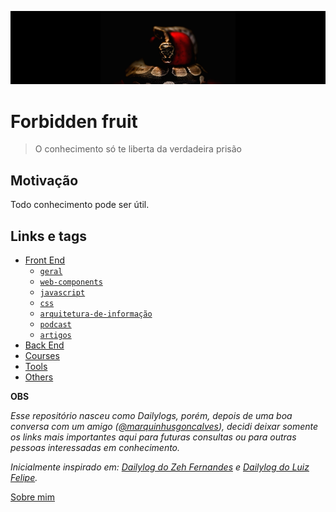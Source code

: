 <p align="center">
  <img src="./img/forbidenfruit.png" style="max-width:100%;"/>
</p>

# Forbidden fruit

> O conhecimento só te liberta da verdadeira prisão

## Motivação

Todo conhecimento pode ser útil.

## Links e tags

  * [Front End](./links/FRONTEND.md)
    * [`geral`](./links/FRONTEND.md#geral)
    * [`web-components`](./links/FRONTEND.md#web-components)
    * [`javascript`](./links/FRONTEND.md#javascript)
    * [`css`](./links/FRONTEND.md#css)
    * [`arquitetura-de-informação`](./links/FRONTEND.md#arquitetura-de-informação)
    * [`podcast`](./links/FRONTEND.md#podcast)
    * [`artigos`](./links/FRONTEND.md#artigos)
  * [Back End](./links/BACKEND.md)
  * [Courses](./links/COURSES.md)
  * [Tools](./links/TOOLS.md)
  * [Others](./links/OTHERS.md)

**OBS**

*Esse repositório nasceu como Dailylogs, porém, depois de uma boa conversa com um amigo ([@marquinhusgoncalves](https://github.com/marquinhusgoncalves)), decidi deixar somente os links mais importantes aqui para futuras consultas ou para outras pessoas interessadas em conhecimento.*

*Inicialmente inspirado em: [Dailylog do Zeh Fernandes](https://github.com/zehfernandes/dailylog/) e [Dailylog do Luiz Felipe](https://github.com/lfeh/dailylog).*

[Sobre mim](http://woliveiras.com.br/about/)


